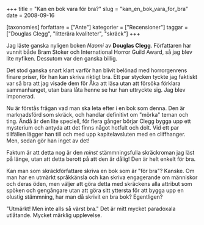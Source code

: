 +++
title = "Kan en bok vara för bra?"
slug = "kan_en_bok_vara_for_bra"
date = 2008-09-16

[taxonomies]
forfattare = ["Ante"]
kategorier = ["Recensioner"]
taggar = ["Douglas Clegg", "litterära kvaliteter", "skräck"]
+++

Jag läste ganska nyligen boken _Naomi_ av **Douglas Clegg**. Författaren har
vunnit både Bram Stoker och International Horror Guild Award, så jag blev
lite nyfiken. Dessutom var den ganska billig.

Det stod ganska snart klart varför han blivit belönad med horrorgenrens
finare priser, för han kan skriva riktigt bra. Ett par stycken tyckte jag
faktiskt var så bra att jag visade dem för Åka att läsa utan att försöka
förklara sammanhanget, utan bara låta henne se hur han uttryckte sig. Jag
blev imponerad.

Nu är förstås frågan vad man ska leta efter i en bok som denna. Den är
marknadsförd som skräck, och handlar definitivt om "mörka" teman och ting.
Ändå är den lite speciell, för flera gånger börjar Clegg bygga upp ett
mysterium och antyda att det finns något hotfult och dolt. Vid ett par
tillfällen lägger han till och med upp kapitelavsluten med en cliffhanger.
Men, sedan gör han inget av det!

Faktum är att detta nog är den _minst_ stämmningsfulla skräckroman jag läst
på länge, utan att detta berott på att den är dålig! Den är helt enkelt för
bra.

Kan man som skräckförfattare skriva en bok som är "för bra"? Kanske. Om man
har en utmärkt språkkänsla och kan skriva engagerande om människor och deras
öden, men väljer att göra detta med skräckens alla attribut som spöken och
gengångare utan att göra sitt yttersta för att bygga upp en olustig
stämmning, har man då skrivit en bra bok? Egentligen?

"Utmärkt! Men inte alls så värst bra." Det är mitt mycket paradoxala
utlåtande. Mycket märklig upplevelse.

